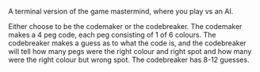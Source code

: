 A terminal version of the game mastermind, where you play vs an AI.

Either choose to be the codemaker or the codebreaker. The codemaker makes a 4 peg code, each peg consisting of 1 of 6 colours. The codebreaker makes a guess as to what the code is, and the codebreaker will tell how many pegs were the right colour and right spot and how many were the right colour but wrong spot. The codebreaker has 8-12 guesses.